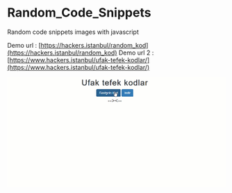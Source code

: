 # Random_Code_Snippets
Random code snippets images with javascript

Demo url : [https://hackers.istanbul/random_kod](https://hackers.istanbul/random_kod)
Demo url 2 : [https://www.hackers.istanbul/ufak-tefek-kodlar/](https://www.hackers.istanbul/ufak-tefek-kodlar/)

![Demo Image](https://github.com/enisgetmez/Random_Code_Snippets/blob/main/img/demo.gif?raw=true)
